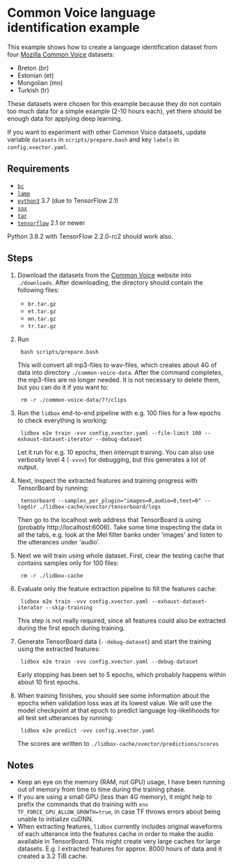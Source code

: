 # Common Voice language identification example

This example shows how to create a language identification dataset from four [Mozilla Common Voice](https://voice.mozilla.org/en/datasets) datasets:
* Breton (br)
* Estonian (et)
* Mongolian (mn)
* Turkish (tr)

These datasets were chosen for this example because they do not contain too much data for a simple example (2-10 hours each), yet there should be enough data for applying deep learning.

If you want to experiment with other Common Voice datasets, update variable `datasets` in `scripts/prepare.bash` and key `labels` in `config.xvector.yaml`.

## Requirements

* [`bc`](https://www.gnu.org/software/bc)
* [`lame`](https://lame.sourceforge.io)
* [`python3`](https://www.python.org/downloads) 3.7 (due to TensorFlow 2.1)
* [`sox`](http://sox.sourceforge.net)
* [`tar`](https://www.gnu.org/software/tar)
* [`tensorflow`](https://www.tensorflow.org/install) 2.1 or newer

Python 3.8.2 with TensorFlow 2.2.0-rc2 should work also.

## Steps

1. Download the datasets from the [Common Voice](https://voice.mozilla.org/en/datasets) website into `./downloads`.
After downloading, the directory should contain the following files:
    * `br.tar.gz`
    * `et.tar.gz`
    * `mn.tar.gz`
    * `tr.tar.gz`

2. Run

        bash scripts/prepare.bash
    This will convert all mp3-files to wav-files, which creates about 4G of data into directory `./common-voice-data`.
    After the command completes, the mp3-files are no longer needed.
    It is not necessary to delete them, but you can do it if you want to:

        rm -r ./common-voice-data/??/clips

3. Run the `lidbox` end-to-end pipeline with e.g. 100 files for a few epochs to check everything is working:

        lidbox e2e train -vvv config.xvector.yaml --file-limit 100 --exhaust-dataset-iterator --debug-dataset
    Let it run for e.g. 10 epochs, then interrupt training.
    You can also use verbosity level 4 (`-vvvv`) for debugging, but this generates a lot of output.

4. Next, inspect the extracted features and training progress with TensorBoard by running:

        tensorboard --samples_per_plugin="images=0,audio=0,text=0" --logdir ./lidbox-cache/xvector/tensorboard/logs
    Then go to the localhost web address that TensorBoard is using (probably http://localhost:6006).
    Take some time inspecting the data in all the tabs, e.g. look at the Mel filter banks under 'images' and listen to the utterances under 'audio'.

5. Next we will train using whole dataset. First, clear the testing cache that contains samples only for 100 files:

        rm -r ./lidbox-cache

6. Evaluate only the feature extraction pipeline to fill the features cache:

        lidbox e2e train -vvv config.xvector.yaml --exhaust-dataset-iterator --skip-training
    This step is not really required, since all features could also be extracted during the first epoch during training.

7. Generate TensorBoard data (`--debug-dataset`) and start the training using the extracted features:

        lidbox e2e train -vvv config.xvector.yaml --debug-dataset
    Early stopping has been set to 5 epochs, which probably happens within about 10 first epochs.

8. When training finishes, you should see some information about the epochs when validation loss was at its lowest value.
    We will use the model checkpoint at that epoch to predict language log-likelihoods for all test set utterances by running:

        lidbox e2e predict -vvv config.xvector.yaml
    The scores are written to `./lidbox-cache/xvector/predictions/scores`

## Notes

* Keep an eye on the memory (RAM, not GPU) usage, I have been running out of memory from time to time during the training phase.
* If you are using a small GPU (less than 4G memory), it might help to prefix the commands that do training with `env TF_FORCE_GPU_ALLOW_GROWTH=true`, in case TF throws errors about being unable to initialize cuDNN.
* When extracting features, `lidbox` currently includes original waveforms of each utterance into the features cache in order to make the audio available in TensorBoard. This might create very large caches for large datasets. E.g. I extracted features for approx. 8000 hours of data and it created a 3.2 TiB cache.
